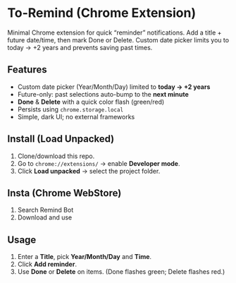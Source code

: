 # To-Remind (Chrome Extension)

Minimal Chrome extension for quick “reminder” notifications. Add a title + future date/time,
then mark Done or Delete. Custom date picker limits you to today → +2 years and prevents
saving past times.

## Features
- Custom date picker (Year/Month/Day) limited to **today → +2 years**
- Future-only: past selections auto-bump to the **next minute**
- **Done** &  **Delete** with a quick color flash (green/red)
- Persists using `chrome.storage.local`
- Simple, dark UI; no external frameworks

## Install (Load Unpacked)
1. Clone/download this repo.
2. Go to `chrome://extensions/` → enable **Developer mode**.
3. Click **Load unpacked** → select the project folder.

## Insta (Chrome WebStore)
1. Search Remind Bot
2. Download and use

## Usage
1. Enter a **Title**, pick **Year/Month/Day** and **Time**.
2. Click **Add reminder**.
3. Use **Done** or **Delete** on items. (Done flashes green; Delete flashes red.)


